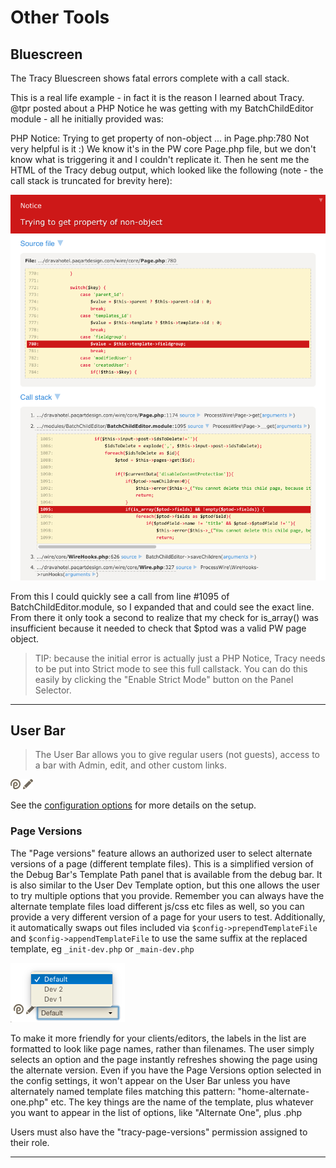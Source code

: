 # Other Tools

## Bluescreen
The Tracy Bluescreen shows fatal errors complete with a call stack.

This is a real life example - in fact it is the reason I learned about Tracy. @tpr posted about a PHP Notice he was getting with my BatchChildEditor module - all he initially provided was:

PHP Notice: Trying to get property of non-object ... in Page.php:780
Not very helpful is it :) We know it's in the PW core Page.php file, but we don't know what is triggering it and I couldn't replicate it. Then he sent me the HTML of the Tracy debug output, which looked like the following (note - the call stack is truncated for brevity here):

![Bluescreen panel](img/bluescreen.png)

From this I could quickly see a call from line #1095 of BatchChildEditor.module, so I expanded that and could see the exact line. From there it only took a second to realize that my check for is_array() was insufficient because it needed to check that $ptod was a valid PW page object.

> TIP: because the initial error is actually just a PHP Notice, Tracy needs to be put into Strict mode to see this full callstack. You can do this easily by clicking the "Enable Strict Mode" button on the Panel Selector.



***

## User Bar

> The User Bar allows you to give regular users (not guests), access to a bar with Admin, edit, and other custom links.

![User Bar](img/user-bar.png)

See the [configuration options](configuration.md#user-bar) for more details on the setup.

### Page Versions

The "Page versions" feature  allows an authorized user to select alternate versions of a page (different template files). This is a simplified version of the Debug Bar's Template Path panel that is available from the debug bar. It is also similar to the User Dev Template option, but this one allows the user to try multiple options that you provide. Remember you can always have the alternate template files load different js/css etc files as well, so you can provide a very different version of a page for your users to test. Additionally, it automatically swaps out files included via `$config->prependTemplateFile` and `$config->appendTemplateFile` to use the same suffix at the replaced template, eg `_init-dev.php` or `_main-dev.php`

![Page Versions](img/page-versions.png)

To make it more friendly for your clients/editors, the labels in the list are formatted to look like page names, rather than filenames. The user simply selects an option and the page instantly refreshes showing the page using the alternate version. Even if you have the Page Versions option selected in the config settings, it won't appear on the User Bar unless you have alternately named template files matching this pattern: "home-alternate-one.php" etc. The key things are the name of the template, plus whatever you want to appear in the list of options, like "Alternate One", plus .php

Users must also have the "tracy-page-versions" permission assigned to their role.

***